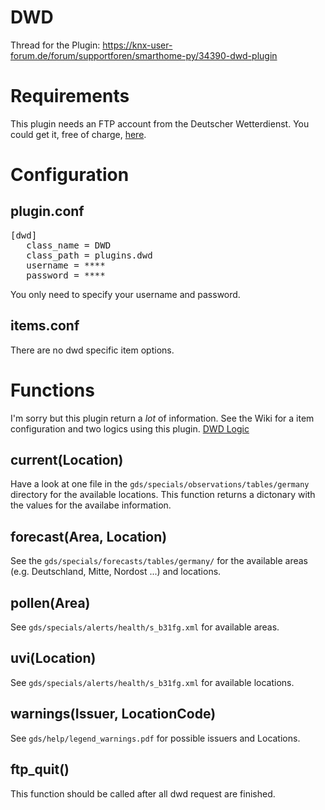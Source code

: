 # DWD

Thread for the Plugin: https://knx-user-forum.de/forum/supportforen/smarthome-py/34390-dwd-plugin

Requirements
============
This plugin needs an FTP account from the Deutscher Wetterdienst.
You could get it, free of charge, [here](http://kunden.dwd.de/gdsRegistration/gdsRegistrationStart.do).

# Configuration

## plugin.conf
<pre>
[dwd]
   class_name = DWD
   class_path = plugins.dwd
   username = ****
   password = ****
</pre>

You only need to specify your username and password.

## items.conf

There are no dwd specific item options.

# Functions

I'm sorry but this plugin return a _lot_ of information. See the Wiki for a item configuration and two logics using this plugin.
[DWD Logic](https://github.com/smarthomeNG/smarthome/wiki/DWD)

## current(Location)
Have a look at one file in the `gds/specials/observations/tables/germany` directory for the available locations.
This function returns a dictonary with the values for the availabe information.

## forecast(Area, Location)
See the `gds/specials/forecasts/tables/germany/` for the available areas (e.g. Deutschland, Mitte, Nordost ...) and locations.

## pollen(Area)
See `gds/specials/alerts/health/s_b31fg.xml` for available areas.

## uvi(Location)
See `gds/specials/alerts/health/s_b31fg.xml` for available locations.

## warnings(Issuer, LocationCode)
See `gds/help/legend_warnings.pdf` for possible issuers and Locations.

## ftp_quit()
This function should be called after all dwd request are finished.
